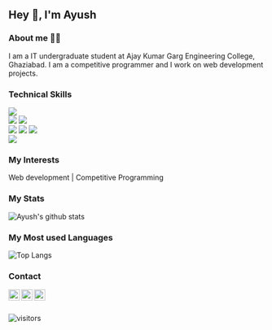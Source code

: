 ## Hey 👋, I'm Ayush

### About me :raising_hand_man:

I am a IT undergraduate student at Ajay Kumar Garg Engineering College, Ghaziabad. I am a competitive programmer and I work on web development projects.


### Technical Skills

<img src="https://img.shields.io/badge/-django-black?style=flat&logo=django">  <br />
<img src="https://img.shields.io/badge/-C%20&%20C++-659ad2?style=flat&logo=c%2B%2B&logoColor=ffffff"> <img src="https://img.shields.io/badge/-Python%203-black?style=flat&logo=python&logoColor=white"> <br />
<img src = "https://img.shields.io/badge/-HTML5-E34F26?style=flat&logo=html5&logoColor=white"> <img src = "https://img.shields.io/badge/-CSS3-1572B6?style=flat&logo=css3&logoColor=white"> 
<img src="https://img.shields.io/badge/-Bootstrap-563D7C?style=flat&logo=bootstrap&logoColor=white"> <br />
<img src="https://img.shields.io/badge/-Problem%20Solving-ffa804?style=flat">  <br />

### My Interests

Web development | Competitive Programming


### My Stats

![Ayush's github stats](https://github-readme-stats.vercel.app/api?username=porwalayush&show_icons=true&theme=blue-green&count_private=true&include_all_commits=true)


### My Most used Languages

![Top Langs](https://github-readme-stats.vercel.app/api/top-langs/?username=porwalayush&show_icons=true&theme=radical)


### Contact

<a href="https://www.linkedin.com/in/ayush-porwal-85aa86175">
  <img align="left" alt="Ayush Porwal|Linkedin" width="22px" src="https://cdn.jsdelivr.net/npm/simple-icons@v3/icons/linkedin.svg" />
</a>
<a href="https://twitter.com/ayushporwal3843">
  <img align="left" alt="Ayush Porwal| Twitter" width="22px" src="https://cdn.jsdelivr.net/npm/simple-icons@v3/icons/twitter.svg" />
</a>
<a href="mailto:ayushporwal3843@gmail.com">
  <img align="left" alt="Ayush Porwal| Gmail" width="22px" src="https://cdn.jsdelivr.net/npm/simple-icons@v3/icons/gmail.svg" />
</a>

<br><br>

![visitors](https://visitor-badge.laobi.icu/badge?page_id=porwalayush.porwalayush) 
